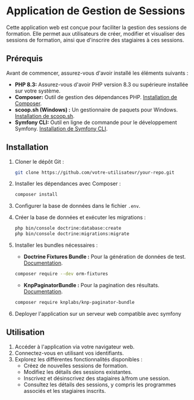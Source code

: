 # Application de Gestion de Sessions

Cette application web est conçue pour faciliter la gestion des sessions de formation. Elle permet aux utilisateurs de créer, modifier et visualiser des sessions de formation, ainsi que d'inscrire des stagiaires à ces sessions.

## Prérequis

Avant de commencer, assurez-vous d'avoir installé les éléments suivants :

- **PHP 8.3:** Assurez-vous d'avoir PHP version 8.3 ou supérieure installée sur votre système.
- **Composer:** Outil de gestion des dépendances PHP. [Installation de Composer](https://getcomposer.org/download/).
- **scoop.sh (Windows) :** Un gestionnaire de paquets pour Windows. [Installation de scoop.sh](https://scoop.sh/).
- **Symfony CLI:** Outil en ligne de commande pour le développement Symfony. [Installation de Symfony CLI](https://symfony.com/download).

## Installation

1. Cloner le dépôt Git :

    ```bash
    git clone https://github.com/votre-utilisateur/your-repo.git
    ```

2. Installer les dépendances avec Composer :

    ```bash
    composer install
    ```

3. Configurer la base de données dans le fichier `.env`.

4. Créer la base de données et exécuter les migrations :

    ```bash
    php bin/console doctrine:database:create
    php bin/console doctrine:migrations:migrate
    ```

5. Installer les bundles nécessaires :
   
   - **Doctrine Fixtures Bundle :** Pour la génération de données de test. [Documentation](https://symfony.com/doc/current/bundles/DoctrineFixturesBundle/index.html).
   ```bash
   composer require --dev orm-fixtures
    ```
    
   - **KnpPaginatorBundle :** Pour la pagination des résultats. [Documentation](https://github.com/KnpLabs/KnpPaginatorBundle).
   ```bash
   composer require knplabs/knp-paginator-bundle
    ```

6. Deployer l'application sur un serveur web compatible avec symfony

## Utilisation

1. Accéder à l'application via votre navigateur web.
2. Connectez-vous en utilisant vos identifiants.
3. Explorez les différentes fonctionnalités disponibles :
    - Créez de nouvelles sessions de formation.
    - Modifiez les détails des sessions existantes.
    - Inscrivez et désinscrivez des stagiaires à/from une session.
    - Consultez les détails des sessions, y compris les programmes associés et les stagiaires inscrits.
